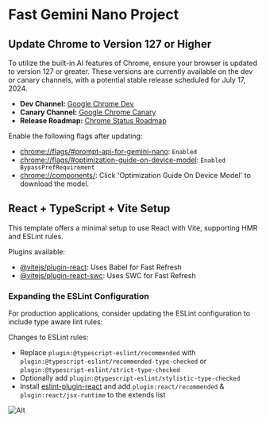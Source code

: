 # Fast Gemini Nano Project

## Update Chrome to Version 127 or Higher

To utilize the built-in AI features of Chrome, ensure your browser is updated to version 127 or greater. These versions are currently available on the dev or canary channels, with a potential stable release scheduled for July 17, 2024.

- **Dev Channel:** [Google Chrome Dev](https://www.google.com/chrome/dev/?extra=devchannel)
- **Canary Channel:** [Google Chrome Canary](https://www.google.com/chrome/canary/)
- **Release Roadmap:** [Chrome Status Roadmap](https://chromestatus.com/roadmap)

Enable the following flags after updating:
- [chrome://flags/#prompt-api-for-gemini-nano](chrome://flags/#prompt-api-for-gemini-nano): `Enabled`
- [chrome://flags/#optimization-guide-on-device-model](chrome://flags/#optimization-guide-on-device-model): `Enabled BypassPrefRequirement`
- [chrome://components/](chrome://components/): Click 'Optimization Guide On Device Model' to download the model.

## React + TypeScript + Vite Setup

This template offers a minimal setup to use React with Vite, supporting HMR and ESLint rules.

Plugins available:
- [@vitejs/plugin-react](https://github.com/vitejs/vite-plugin-react/blob/main/packages/plugin-react/README.md): Uses Babel for Fast Refresh
- [@vitejs/plugin-react-swc](https://github.com/vitejs/vite-plugin-react-swc): Uses SWC for Fast Refresh

### Expanding the ESLint Configuration

For production applications, consider updating the ESLint configuration to include type aware lint rules:


<p>Changes to ESLint rules:</p>
    <ul>
        <li>Replace <code>plugin:@typescript-eslint/recommended</code> with <code>plugin:@typescript-eslint/recommended-type-checked</code> or <code>plugin:@typescript-eslint/strict-type-checked</code></li>
        <li>Optionally add <code>plugin:@typescript-eslint/stylistic-type-checked</code></li>
        <li>Install <a href="https://github.com/jsx-eslint/eslint-plugin-react">eslint-plugin-react</a> and add <code>plugin:react/recommended</code> & <code>plugin:react/jsx-runtime</code> to the extends list</li>
    </ul>

![Alt](https://repobeats.axiom.co/api/embed/edd4faa78a279579633f3d5ddd38b428b64db136.svg "Repobeats analytics image")
